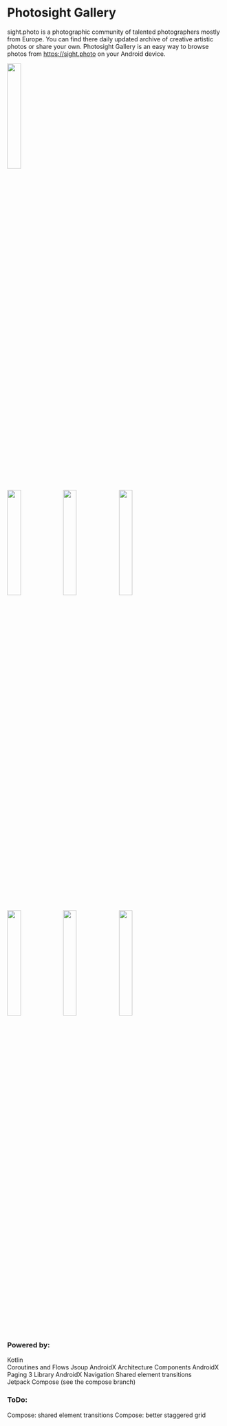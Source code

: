 # Photosight Gallery

sight.photo is a photographic community of talented photographers mostly from Europe. You can find there daily updated archive of creative artistic photos or share your own.
Photosight Gallery is an easy way to browse photos from https://sight.photo on your Android device.

<img src="media/photosight.gif" width=25%>

<img src="media/screenshot6.png" width=25%> <img src="media/screenshot1.png" width=25%> <img src="media/screenshot4.png" width=25%> <img src="media/screenshot5.png" width=25%> <img src="media/screenshot3.png" width=25%> <img src="media/screenshot2.png" width=25%>

### Powered by:
Kotlin  
Coroutines and Flows
Jsoup
AndroidX Architecture Components
AndroidX Paging 3 Library
AndroidX Navigation
Shared element transitions  
Jetpack Compose (see the compose branch)  

### ToDo:
Compose: shared element transitions
Compose: better staggered grid